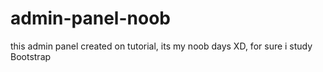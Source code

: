 # admin-panel-noob
this admin panel created on tutorial, its my noob days XD, for sure i study Bootstrap
